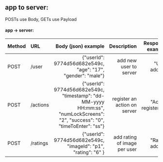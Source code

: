 ## app to server:
POSTs use Body, GETs use Payload

#### app -> server:

| Method        | URL         | Body (json) example  					                    | Description                                                                      | Response example
| ------------- |:------------| -----: 							  			                    | ---: 		                                                                       | ---: 
|POST           | /user 	  | {"userId": 9774d56d682e549c, "age": "17", "gender": "male"}    | add new user to server                                                    	   | "User added"
|POST           | /actions    | {"userId": 9774d56d682e549c, "timestamp": "dd-MM-yyyy HH:mm:ss", "numLockScreens": "2", "success": "0", "timeToEnter": "ss"}	| register an action on server                                                        | "Action registered"
|POST           | /ratings    | {"userId": 9774d56d682e549c, "imageId": "p1", "rating": "6" }                             	                | add rating of image per user                                               | "Rating added"
